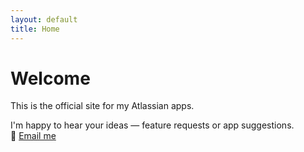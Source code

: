 ```yaml
---
layout: default
title: Home
---
```


# Welcome

This is the official site for my Atlassian apps.

I'm happy to hear your ideas — feature requests or app suggestions.  
📧 [Email me](mailto:otti.f.software@gmail.com)
